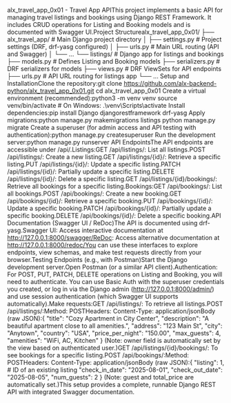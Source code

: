 alx_travel_app_0x01 - Travel App APIThis project implements a basic API for managing travel listings and bookings using Django REST Framework. It includes CRUD operations for Listing and Booking models and is documented with Swagger UI.Project Structurealx_travel_app_0x01/
├── alx_travel_app/             # Main Django project directory
│   ├── settings.py             # Project settings (DRF, drf-yasg configured)
│   ├── urls.py                 # Main URL routing (API and Swagger)
│   └── ...
└── listings/                   # Django app for listings and bookings
    ├── models.py               # Defines Listing and Booking models
    ├── serializers.py          # DRF serializers for models
    ├── views.py                # DRF ViewSets for API endpoints
    ├── urls.py                 # API URL routing for listings app
    └── ...
Setup and InstallationClone the repository:git clone https://github.com/alx-backend-python/alx_travel_app_0x01.git
cd alx_travel_app_0x01
Create a virtual environment (recommended):python3 -m venv venv
source venv/bin/activate # On Windows: .\venv\Scripts\activate
Install dependencies:pip install Django djangorestframework drf-yasg
Apply migrations:python manage.py makemigrations listings
python manage.py migrate
Create a superuser (for admin access and API testing with authentication):python manage.py createsuperuser
Run the development server:python manage.py runserver
API EndpointsThe API endpoints are accessible under /api/.Listings:GET /api/listings/: List all listings.POST /api/listings/: Create a new listing.GET /api/listings/{id}/: Retrieve a specific listing.PUT /api/listings/{id}/: Update a specific listing.PATCH /api/listings/{id}/: Partially update a specific listing.DELETE /api/listings/{id}/: Delete a specific listing.GET /api/listings/{id}/bookings/: Retrieve all bookings for a specific listing.Bookings:GET /api/bookings/: List all bookings.POST /api/bookings/: Create a new booking.GET /api/bookings/{id}/: Retrieve a specific booking.PUT /api/bookings/{id}/: Update a specific booking.PATCH /api/bookings/{id}/: Partially update a specific booking.DELETE /api/bookings/{id}/: Delete a specific booking.API Documentation (Swagger UI / ReDoc)The API is documented using drf-yasg.Swagger UI: Access interactive documentation at http://127.0.0.1:8000/swagger/ReDoc: Access alternative documentation at http://127.0.0.1:8000/redoc/You can use these interfaces to explore endpoints, view schemas, and make test requests directly from your browser.Testing Endpoints (e.g., with Postman)Start the Django development server.Open Postman (or a similar API client).Authentication: For POST, PUT, PATCH, DELETE operations on Listing and Booking, you will need to authenticate. You can use Basic Auth with the superuser credentials you created, or log in via the Django admin (http://127.0.0.1:8000/admin/) and use session authentication (which Swagger UI supports automatically).Make requests:GET /api/listings/: To retrieve all listings.POST /api/listings/:Method: POSTHeaders: Content-Type: application/jsonBody (raw JSON):{
    "title": "Cozy Apartment in City Center",
    "description": "A beautiful apartment close to all amenities.",
    "address": "123 Main St",
    "city": "Anytown",
    "country": "USA",
    "price_per_night": "150.00",
    "max_guests": 4,
    "amenities": "WiFi, AC, Kitchen"
}
(Note: owner field is automatically set by the view based on authenticated user.)GET /api/listings/{id}/bookings/: To see bookings for a specific listing.POST /api/bookings/:Method: POSTHeaders: Content-Type: application/jsonBody (raw JSON):{
    "listing": 1,  # ID of an existing listing
    "check_in_date": "2025-08-01",
    "check_out_date": "2025-08-05",
    "num_guests": 2
}
(Note: guest and total_price are automatically set.)This setup provides a complete, runnable Django REST API with integrated Swagger documentation.
